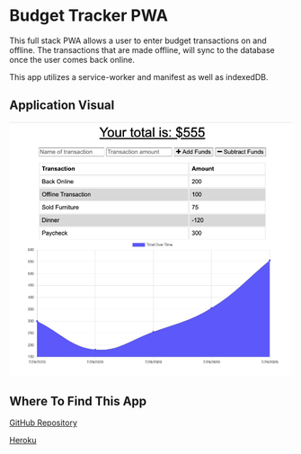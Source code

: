 # Budget Tracker PWA

This full stack PWA allows a user to enter budget transactions on and offline.  The transactions that are made offline, will sync to the database once the user comes back online.

This app utilizes a service-worker and manifest as well as indexedDB.

## Application Visual

![Transactions](./public/images/transactions.png)

## Where To Find This App

[GitHub Repository](https://github.com/karenastell/budget)

[Heroku](https://serene-anchorage-25364.herokuapp.com/)